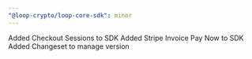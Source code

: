 ```yaml
---
"@loop-crypto/loop-core-sdk": minor
---
```


Added Checkout Sessions to SDK
Added Stripe Invoice Pay Now to SDK
Added Changeset to manage version
